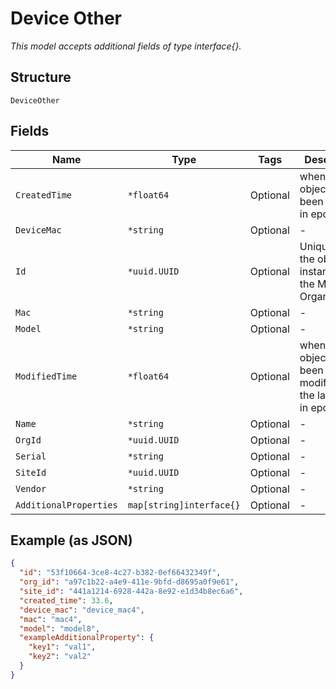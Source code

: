 
# Device Other

*This model accepts additional fields of type interface{}.*

## Structure

`DeviceOther`

## Fields

| Name | Type | Tags | Description |
|  --- | --- | --- | --- |
| `CreatedTime` | `*float64` | Optional | when the object has been created, in epoch |
| `DeviceMac` | `*string` | Optional | - |
| `Id` | `*uuid.UUID` | Optional | Unique ID of the object instance in the Mist Organnization |
| `Mac` | `*string` | Optional | - |
| `Model` | `*string` | Optional | - |
| `ModifiedTime` | `*float64` | Optional | when the object has been modified for the last time, in epoch |
| `Name` | `*string` | Optional | - |
| `OrgId` | `*uuid.UUID` | Optional | - |
| `Serial` | `*string` | Optional | - |
| `SiteId` | `*uuid.UUID` | Optional | - |
| `Vendor` | `*string` | Optional | - |
| `AdditionalProperties` | `map[string]interface{}` | Optional | - |

## Example (as JSON)

```json
{
  "id": "53f10664-3ce8-4c27-b382-0ef66432349f",
  "org_id": "a97c1b22-a4e9-411e-9bfd-d8695a0f9e61",
  "site_id": "441a1214-6928-442a-8e92-e1d34b8ec6a6",
  "created_time": 33.6,
  "device_mac": "device_mac4",
  "mac": "mac4",
  "model": "model8",
  "exampleAdditionalProperty": {
    "key1": "val1",
    "key2": "val2"
  }
}
```

